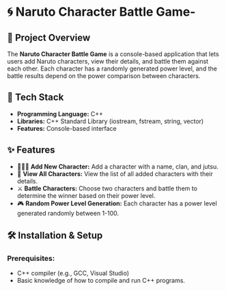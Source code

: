 # 🌀 Naruto Character Battle Game-

## 📌 Project Overview
The **Naruto Character Battle Game** is a console-based application that lets users add Naruto characters, view their details, and battle them against each other. Each character has a randomly generated power level, and the battle results depend on the power comparison between characters.

## 🚀 Tech Stack
- **Programming Language:** C++
- **Libraries:** C++ Standard Library (iostream, fstream, string, vector)
- **Features:** Console-based interface

## ✨ Features
- 🧑‍🤝‍🧑 **Add New Character:** Add a character with a name, clan, and jutsu.
- 👀 **View All Characters:** View the list of all added characters with their details.
- ⚔️ **Battle Characters:** Choose two characters and battle them to determine the winner based on their power level.
- 🎮 **Random Power Level Generation:** Each character has a power level generated randomly between 1-100.

## 🛠️ Installation & Setup
### Prerequisites:
- C++ compiler (e.g., GCC, Visual Studio)
- Basic knowledge of how to compile and run C++ programs.

